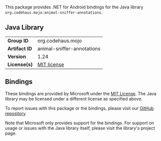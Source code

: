 This package provides .NET for Android bindings for the Java library `org.codehaus.mojo:animal-sniffer-annotations`.

## Java Library

| | |
|-|-|
| **Group ID** | org.codehaus.mojo |
| **Artifact ID** | animal-sniffer-annotations |
| **Version** | 1.24 |
| **License(s)** | [MIT license](https://spdx.org/licenses/MIT.txt) |

## Bindings

These bindings are provided by Microsoft under the [MIT License](https://opensource.org/licenses/MIT). The Java
library may be licensed under a different license as specified above.

To report issues with this package or the bindings, please visit our [GitHub repository](https://aka.ms/android-libraries).

Note that Microsoft only provides support for the bindings. For support on
usage or issues with the Java library itself, please visit the library's project page.
